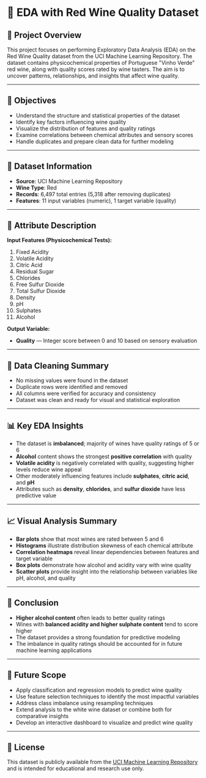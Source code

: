 # 🍷 EDA with Red Wine Quality Dataset

## 📌 Project Overview

This project focuses on performing Exploratory Data Analysis (EDA) on the Red Wine Quality dataset from the UCI Machine Learning Repository. The dataset contains physicochemical properties of Portuguese "Vinho Verde" red wine, along with quality scores rated by wine tasters. The aim is to uncover patterns, relationships, and insights that affect wine quality.

---

## 🎯 Objectives

- Understand the structure and statistical properties of the dataset  
- Identify key factors influencing wine quality  
- Visualize the distribution of features and quality ratings  
- Examine correlations between chemical attributes and sensory scores  
- Handle duplicates and prepare clean data for further modeling

---

## 📁 Dataset Information

- **Source**: UCI Machine Learning Repository  
- **Wine Type**: Red  
- **Records**: 6,497 total entries (5,318 after removing duplicates)  
- **Features**: 11 input variables (numeric), 1 target variable (quality)

---

## 🧪 Attribute Description

**Input Features (Physicochemical Tests):**

1. Fixed Acidity  
2. Volatile Acidity  
3. Citric Acid  
4. Residual Sugar  
5. Chlorides  
6. Free Sulfur Dioxide  
7. Total Sulfur Dioxide  
8. Density  
9. pH  
10. Sulphates  
11. Alcohol

**Output Variable:**

- **Quality** — Integer score between 0 and 10 based on sensory evaluation

---

## 🧼 Data Cleaning Summary

- No missing values were found in the dataset  
- Duplicate rows were identified and removed  
- All columns were verified for accuracy and consistency  
- Dataset was clean and ready for visual and statistical exploration

---

## 📊 Key EDA Insights

- The dataset is **imbalanced**; majority of wines have quality ratings of 5 or 6  
- **Alcohol** content shows the strongest **positive correlation** with quality  
- **Volatile acidity** is negatively correlated with quality, suggesting higher levels reduce wine appeal  
- Other moderately influencing features include **sulphates**, **citric acid**, and **pH**  
- Attributes such as **density**, **chlorides**, and **sulfur dioxide** have less predictive value

---

## 📈 Visual Analysis Summary

- **Bar plots** show that most wines are rated between 5 and 6  
- **Histograms** illustrate distribution skewness of each chemical attribute  
- **Correlation heatmaps** reveal linear dependencies between features and target variable  
- **Box plots** demonstrate how alcohol and acidity vary with wine quality  
- **Scatter plots** provide insight into the relationship between variables like pH, alcohol, and quality

---

## 🧠 Conclusion

- **Higher alcohol content** often leads to better quality ratings  
- Wines with **balanced acidity and higher sulphate content** tend to score higher  
- The dataset provides a strong foundation for predictive modeling  
- The imbalance in quality ratings should be accounted for in future machine learning applications

---

## 🚀 Future Scope

- Apply classification and regression models to predict wine quality  
- Use feature selection techniques to identify the most impactful variables  
- Address class imbalance using resampling techniques  
- Extend analysis to the white wine dataset or combine both for comparative insights  
- Develop an interactive dashboard to visualize and predict wine quality

---

## 📎 License

This dataset is publicly available from the [UCI Machine Learning Repository](https://archive.ics.uci.edu/ml/datasets/Wine+Quality) and is intended for educational and research use only.
